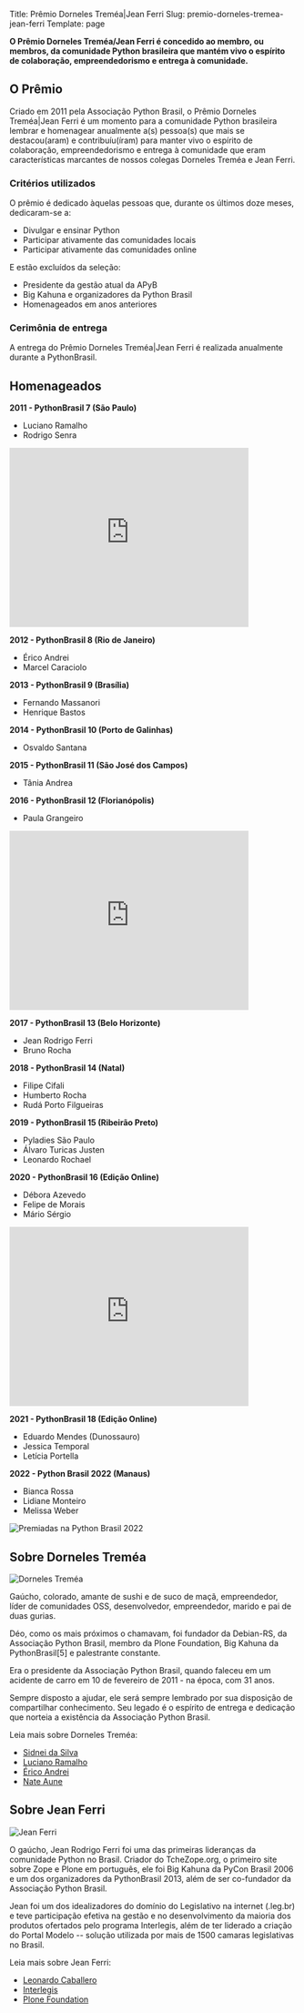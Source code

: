 Title: Prêmio Dorneles Treméa|Jean Ferri
Slug: premio-dorneles-tremea-jean-ferri
Template: page

**O Prêmio Dorneles Treméa/Jean Ferri é concedido ao membro, ou membros, da comunidade Python brasileira que mantém vivo o espírito de colaboração, empreendedorismo e entrega à comunidade.**

## O Prêmio

Criado em 2011 pela Associação Python Brasil, o Prêmio Dorneles Treméa|Jean Ferri é um momento para a comunidade Python brasileira lembrar e homenagear anualmente a(s) pessoa(s) que mais se destacou(aram) e contribuíu(íram) para manter vivo o espírito de colaboração, empreendedorismo e entrega à comunidade que eram características marcantes de nossos colegas Dorneles Treméa e Jean Ferri.

### Critérios utilizados

O prêmio é dedicado àquelas pessoas que, durante os últimos doze meses, dedicaram-se a:

- Divulgar e ensinar Python
- Participar ativamente das comunidades locais
- Participar ativamente das comunidades online

E estão excluídos da seleção:

- Presidente da gestão atual da APyB
- Big Kahuna e organizadores da Python Brasil
- Homenageados em anos anteriores

### Cerimônia de entrega
A entrega do Prêmio Dorneles Treméa|Jean Ferri é realizada anualmente durante a PythonBrasil.

## Homenageados

**2011 - PythonBrasil 7 (São Paulo)**

  * Luciano Ramalho
  * Rodrigo Senra

<iframe width="420" height="315" src="https://www.youtube.com/embed/bp7KuOTU9nE" frameborder="0" allowfullscreen></iframe>

**2012 - PythonBrasil 8 (Rio de Janeiro)**

  * Érico Andrei
  * Marcel Caraciolo

**2013 - PythonBrasil 9 (Brasília)**

  * Fernando Massanori
  * Henrique Bastos

**2014 - PythonBrasil 10 (Porto de Galinhas)**

  * Osvaldo Santana

**2015 - PythonBrasil 11 (São José dos Campos)**

  * Tânia Andrea

**2016 - PythonBrasil 12 (Florianópolis)**

  * Paula Grangeiro

<iframe width="420" height="315" src="https://www.youtube.com/embed/LToaF3_cgtk" frameborder="0" allowfullscreen></iframe>

**2017 - PythonBrasil 13 (Belo Horizonte)**

  * Jean Rodrigo Ferri
  * Bruno Rocha

**2018 - PythonBrasil 14 (Natal)**

  * Filipe Cifali
  * Humberto Rocha
  * Rudá Porto Filgueiras

**2019 - PythonBrasil 15 (Ribeirão Preto)**

  * Pyladies São Paulo
  * Álvaro Turicas Justen
  * Leonardo Rochael

**2020 - PythonBrasil 16 (Edição Online)**

  * Débora Azevedo
  * Felipe de Morais
  * Mário Sérgio

<iframe width="420" height="315" src="https://www.youtube.com/embed/Esk_E1FxbyY" frameborder="0" allowfullscreen></iframe>

**2021 - PythonBrasil 18 (Edição Online)**

  * Eduardo Mendes (Dunossauro)
  * Jessica Temporal
  * Letícia Portella

**2022 - Python Brasil 2022 (Manaus)**

  * Bianca Rossa
  * Lidiane Monteiro
  * Melissa Weber

![Premiadas na Python Brasil 2022]({filename}/images/premio/pybr2022.jpg)


## Sobre Dorneles Treméa

![Dorneles Treméa]({filename}/images/premio/dorneles.jpg)

Gaúcho, colorado, amante de sushi e de suco de maçã, empreendedor, líder de comunidades OSS, desenvolvedor, empreendedor, marido e  pai de duas gurias.

Déo, como os mais próximos o chamavam, foi fundador da Debian-RS, da Associação Python Brasil, membro da Plone Foundation, Big Kahuna da PythonBrasil[5] e palestrante constante.

Era o presidente da Associação Python Brasil, quando faleceu em um acidente de carro em 10 de fevereiro de 2011 - na época, com 31 anos.

Sempre disposto a ajudar, ele será sempre lembrado por sua disposição de compartilhar conhecimento. Seu legado é o espírito de entrega e dedicação que norteia a existência da Associação Python Brasil.

Leia mais sobre Dorneles Treméa:

* [Sidnei da Silva](https://web.archive.org/web/20210304213036/https://blog.sidneidasilva.com/2011/02/14/unfinished-life-of-a-sushi-lover/)
* [Luciano Ramalho](https://web.archive.org/web/20190415205350/http://blog.ramgarlic.com/2011/06/dorneles-tremea-o-grande-deo.html)
* [Érico Andrei](https://web.archive.org/web/20110621065341/http://www.erico.com.br/blog/2011/06/18/no-sleep-for-you)
* [Nate Aune](https://www.flickr.com/photos/natea/sets/72157625894791457/)

## Sobre Jean Ferri

![Jean Ferri]({filename}/images/premio/jean.png)

O gaúcho, Jean Rodrigo Ferri foi uma das primeiras lideranças da comunidade Python no Brasil. Criador do TcheZope.org, o primeiro site sobre Zope e Plone em português, ele foi Big Kahuna da PyCon Brasil 2006 e um dos organizadores da PythonBrasil 2013, além de ser co-fundador da Associação Python Brasil.

Jean foi um dos idealizadores do domínio do Legislativo na internet (.leg.br) e teve participação efetiva na gestão e no desenvolvimento da maioria dos produtos ofertados pelo programa Interlegis, além de ter liderado a criação do Portal Modelo -- solução utilizada por mais de 1500 camaras legislativas no Brasil.

Leia mais sobre Jean Ferri:

* [Leonardo Caballero](https://community.plone.org/t/see-you-later-jean-ferri/4465)
* [Interlegis](https://www.interlegis.leg.br/comunicacao/noticias/2020/premio-da-comunidade-phyton-brasil-recebera-nome-de-ex-servidor-do-senado-federal)
* [Plone Foundation](https://plone.org/news/2017/in-memoriam-jean-ferri)
